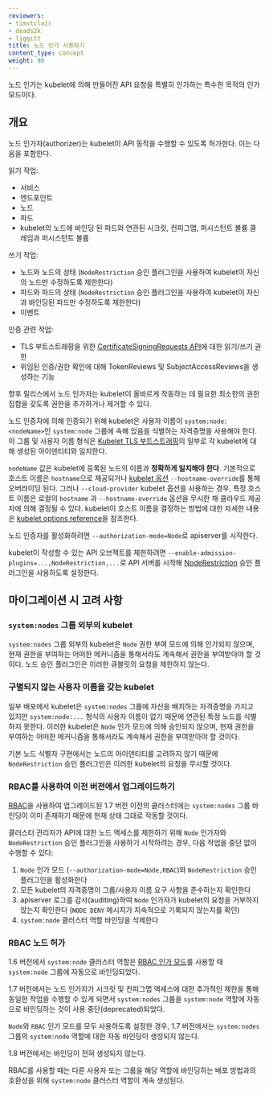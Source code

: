 ```yaml
---
reviewers:
- timstclair
- deads2k
- liggitt
title: 노드 인가 사용하기
content_type: concept
weight: 90
---
```


<!-- overview -->
노드 인가는 kubelet에 의해 만들어진 API 요청을 특별히 인가하는 특수한 목적의 인가 모드이다.


<!-- body -->
## 개요

노드 인가자(authorizer)는 kubelet이 API 동작을 수행할 수 있도록 허가한다. 이는 다음을 포함한다.

읽기 작업:

* 서비스
* 엔드포인트
* 노드
* 파드
* kubelet의 노드에 바인딩 된 파드와 연관된 시크릿, 컨피그맵, 퍼시스턴트 볼륨 클레임과 퍼시스턴트 볼륨

쓰기 작업:

* 노드와 노드의 상태 (`NodeRestriction` 승인 플러그인을 사용하여 kubelet이 자신의 노드만 수정하도록 제한한다)
* 파드와 파드의 상태 (`NodeRestriction` 승인 플러그인을 사용하여 kubelet이 자신과 바인딩된 파드만 수정하도록 제한한다)
* 이벤트

인증 관련 작업:

* TLS 부트스트래핑을 위한 [CertificateSigningRequests API](/docs/reference/access-authn-authz/certificate-signing-requests/)에 대한 읽기/쓰기 권한
* 위임된 인증/권한 확인에 대해 TokenReviews 및 SubjectAccessReviews을 생성하는 기능

향후 릴리스에서 노드 인가자는 kubelet이 올바르게 작동하는 데 필요한
최소한의 권한 집합을 갖도록 권한을 추가하거나 제거할 수 있다.

노드 인증자에 의해 인증되기 위해 kubelet은 사용자 이름이 `system:node:<nodeName>`인
`system:node` 그룹에 속해 있음을 식별하는 자격증명을 사용해야 한다.
이 그룹 및 사용자 이름 형식은 [Kubelet TLS 부트스트래핑](/docs/reference/access-authn-authz/kubelet-tls-bootstrapping/)의
일부로 각 kubelet에 대해 생성된 아이덴티티와 일치한다.

`nodeName` 값은 kubelet에 등록된 노드의 이름과 **정확하게 일치해야 한다**. 기본적으로 호스트 이름은 `hostname`으로 제공되거나 [kubelet 옵션](/docs/reference/command-line-tools-reference/kubelet/) `--hostname-override`를 통해 오버라이딩 된다. 그러나 `--cloud-provider` kubelet 옵션을 사용하는 경우, 특정 호스트 이름은 로컬의 `hostname` 과 `--hostname-override` 옵션을 무시한 채 클라우드 제공자에 의해 결정될 수 있다.
kubelet이 호스트 이름을 결정하는 방법에 대한 자세한 내용은 [kubelet options reference](/docs/reference/command-line-tools-reference/kubelet/)을 참조한다.

노드 인증자를 활성화하려면 `--authorization-mode=Node`로 apiserver를 시작한다.

kubelet이 작성할 수 있는 API 오브젝트를 제한하려면 `--enable-admission-plugins=...,NodeRestriction,...`로 API 서버를 시작해 [NodeRestriction](/docs/reference/access-authn-authz/admission-controllers#noderestriction) 승인 플러그인을 사용하도록 설정한다.

## 마이그레이션 시 고려 사항

### `system:nodes` 그룹 외부의 kubelet

`system:nodes` 그룹 외부의 kubelet은 `Node` 권한 부여 모드에 의해 인가되지 않으며,
현재 권한을 부여하는 어떠한 메커니즘을 통해서라도 계속해서 권한을 부여받아야 할 것이다.
노드 승인 플러그인은 이러한 큐블릿의 요청을 제한하지 않는다.

### 구별되지 않는 사용자 이름을 갖는 kubelet

일부 배포에서 kubelet은 `system:nodes` 그룹에 자신을 배치하는 자격증명을 가지고 있지만
`system:node:...` 형식의 사용자 이름이 없기 때문에
연관된 특정 노드를 식별하지 못한다.
이러한 kubelet은 `Node` 인가 모드에 의해 승인되지 않으며,
현재 권한을 부여하는 어떠한 메커니즘을 통해서라도 계속해서 권한을 부여받아야 할 것이다.

기본 노드 식별자 구현에서는 노드의 아이덴티티를 고려하지 않기 때문에
`NodeRestriction` 승인 플러그인은 이러한 kubelet의 요청을 무시할 것이다.

### RBAC를 사용하여 이전 버전에서 업그레이드하기

[RBAC](/docs/reference/access-authn-authz/rbac/)을 사용하여 업그레이드된 1.7 버전 이전의 클러스터에는 `system:nodes` 그룹 바인딩이 이미 존재하기 때문에 현재 상태 그대로 작동할 것이다.

클러스터 관리자가 API에 대한 노드 액세스를 제한하기 위해 `Node` 인가자와 `NodeRestriction` 승인 플러그인을 사용하기 시작하려는 경우,
다음 작업을 중단 없이 수행할 수 있다:

1. `Node` 인가 모드 (`--authorization-mode=Node,RBAC`)와 `NodeRestriction` 승인 플러그인을 활성화한다
2. 모든 kubelet의 자격증명이 그룹/사용자 이름 요구 사항을 준수하는지 확인한다
3. apiserver 로그를 감사(auditing)하여 `Node` 인가자가 kubelet의 요청을 거부하지 않는지 확인한다 (`NODE DENY` 메시지가 지속적으로 기록되지 않는지를 확인)
4. `system:node` 클러스터 역할 바인딩을 삭제한다

### RBAC 노드 허가

1.6 버전에서 `system:node` 클러스터 역할은 [RBAC 인가 모드](/docs/reference/access-authn-authz/rbac/)를 사용할 때 `system:node` 그룹에 자동으로 바인딩되었다.

1.7 버전에서는 노드 인가자가 시크릿 및 컨피그맵 액세스에 대한 추가적인 제한을 통해 동일한 작업을 수행할 수 있게 되면서
`system:nodes` 그룹을 `system:node` 역할에 자동으로 바인딩하는 것이 사용 중단(deprecated)되었다.

`Node`와 `RBAC` 인가 모드를 모두 사용하도록 설정한 경우, 1.7 버전에서는 `system:nodes` 그룹의 `system:node` 역할에 대한 자동 바인딩이 생성되지 않는다.

1.8 버전에서는 바인딩이 전혀 생성되지 않는다.

RBAC를 사용할 때는 다른 사용자 또는 그룹을 해당 역할에 바인딩하는 배포 방법과의 호환성을 위해
`system:node` 클러스터 역할이 계속 생성된다.

